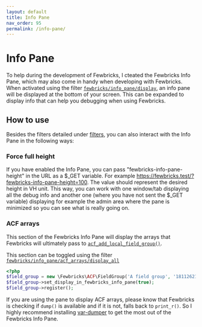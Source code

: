 ```yaml
---
layout: default
title: Info Pane
nav_order: 95
permalink: /info-pane/
---
```


# Info Pane
To help during the development of Fewbricks, I cteated the Fewbricks Info Pane, which may also come in handy when developing with Fewbricks. When activated using the filter [`fewbricks/info_pane/display`](/filters/), an info pane will be displayed at the bottom of your screen. This can be expanded to display info that can help you debugging when using Fewbricks.

## How to use
Besides the filters detailed under [filters](filters/filters.md), you can also interact with the Info Pane in the following ways:

### Force full height
If you have enabled the Info Pane, you can pass "fewbricks-info-pane-height" in the URL as a $_GET variable. For example https://fewbricks.test/?fewbricks-info-pane-height=100. The value should represent the desired height in VH unit. This way, you can work with one window/tab displaying all the debug info and another one (where you have not sent the $_GET variable) displaying for example the admin area where the pane is minimized so you can see what is really going on.

### ACF arrays
This section of the Fewbricks Info Pane will display the arrays that Fewbricks will ultimately pass to [`acf_add_local_field_group()`](https://www.advancedcustomfields.com/resources/register-fields-via-php/).

This section can be toggled using the filter [`fewbricks/info_pane/acf_arrays/display_all`](/filters/info_pane--acf_arrays--display_all)

```php
<?php
$field_group = new \Fewbricks\ACF\FieldGroup('A field group', '1811262137a');
$field_group->set_display_in_fewbricks_info_pane(true);
$field_group->register();
```

If you are using the pane to display ACF arrays, please know that Fewbricks is checking if `dump()` is available and if it is not, falls back to `print_r()`. So I highly recommend installing [var-dumper](https://packagist.org/packages/symfony/var-dumper) to get the most out of the Fewbricks Info Pane.



